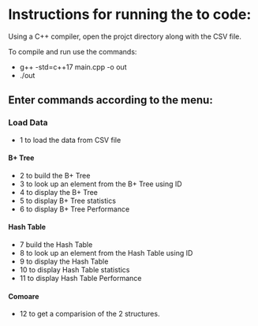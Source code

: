 # Instructions for running the to code:

Using a C++ compiler, open the projct directory along with the CSV file.

To compile and run use the commands:
- g++ -std=c++17 main.cpp -o out
- ./out

## Enter commands according to the menu:

### Load Data
- 1 to load the data from CSV file

#### B+ Tree
- 2 to build the B+ Tree
- 3 to look up an element from the B+ Tree using ID
- 4 to display the B+ Tree
- 5 to display B+ Tree statistics
- 6 to display B+ Tree Performance

#### Hash Table
- 7 build the Hash Table
- 8 to look up an element from the Hash Table using ID
- 9 to display the Hash Table
- 10 to display Hash Table statistics
- 11 to display Hash Table Performance

#### Comoare
- 12 to get a comparision of the 2 structures.
